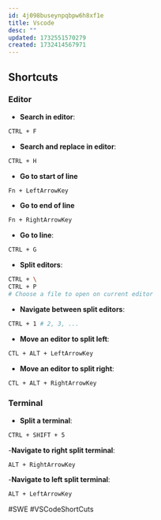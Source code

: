 ```yaml
---
id: 4j098buseynpqbpw6h8xf1e
title: Vscode
desc: ""
updated: 1732551570279
created: 1732414567971
---
```


## Shortcuts

### Editor

- **Search in editor**:

```sh
CTRL + F
```

- **Search and replace in editor**:

```sh
CTRL + H
```

- **Go to start of line**

```sh
Fn + LeftArrowKey
```

- **Go to end of line**

```sh
Fn + RightArrowKey
```

- **Go to line**:

```sh
CTRL + G
```

- **Split editors**:

```sh
CTRL + \
CTRL + P
# Choose a file to open on current editor
```

- **Navigate between split editors**:

```sh
CTRL + 1 # 2, 3, ...
```

- **Move an editor to split left**:

```sh
CTL + ALT + LeftArrowKey
```

- **Move an editor to split right**:

```sh
CTL + ALT + RightArrowKey
```

### Terminal

- **Split a terminal**:

```sh
CTRL + SHIFT + 5
```

-**Navigate to right split terminal**:

```sh
ALT + RightArrowKey
```

-**Navigate to left split terminal**:

```sh
ALT + LeftArrowKey
```

#SWE #VSCodeShortCuts

